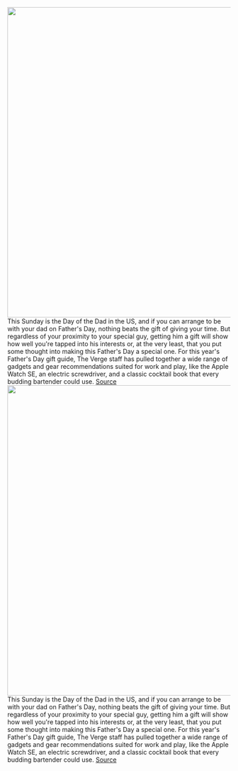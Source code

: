 <img src='https://cdn.vox-cdn.com/thumbor/SNTeeNDQQxQ6gIfJZ-5Pxr83Yjg=/0x0:2050x1367/1200x675/filters:focal(840x482:1168x810)/cdn.vox-cdn.com/uploads/chorus_image/image/70900392/VRG_ILLO_5233_FD_GG_2022_s.0.jpg' width='700px' /><br/>
This Sunday is the Day of the Dad in the US, and if you can arrange to be with your dad on Father's Day, nothing beats the gift of giving your time. But regardless of your proximity to your special guy, getting him a gift will show how well you're tapped into his interests or, at the very least, that you put some thought into making this Father's Day a special one. For this year's Father's Day gift guide, The Verge staff has pulled together a wide range of gadgets and gear recommendations suited for work and play, like the Apple Watch SE, an electric screwdriver, and a classic cocktail book that every budding bartender could use.
<a href='https://www.theverge.com/23069006/fathers-day-gift-ideas-2022-best-dad-unique-tech-gadgets-tools'> Source <a/><img src='https://cdn.vox-cdn.com/thumbor/SNTeeNDQQxQ6gIfJZ-5Pxr83Yjg=/0x0:2050x1367/1200x675/filters:focal(840x482:1168x810)/cdn.vox-cdn.com/uploads/chorus_image/image/70900392/VRG_ILLO_5233_FD_GG_2022_s.0.jpg' width='700px' /><br/>
This Sunday is the Day of the Dad in the US, and if you can arrange to be with your dad on Father's Day, nothing beats the gift of giving your time. But regardless of your proximity to your special guy, getting him a gift will show how well you're tapped into his interests or, at the very least, that you put some thought into making this Father's Day a special one. For this year's Father's Day gift guide, The Verge staff has pulled together a wide range of gadgets and gear recommendations suited for work and play, like the Apple Watch SE, an electric screwdriver, and a classic cocktail book that every budding bartender could use.
<a href='https://www.theverge.com/23069006/fathers-day-gift-ideas-2022-best-dad-unique-tech-gadgets-tools'> Source <a/>